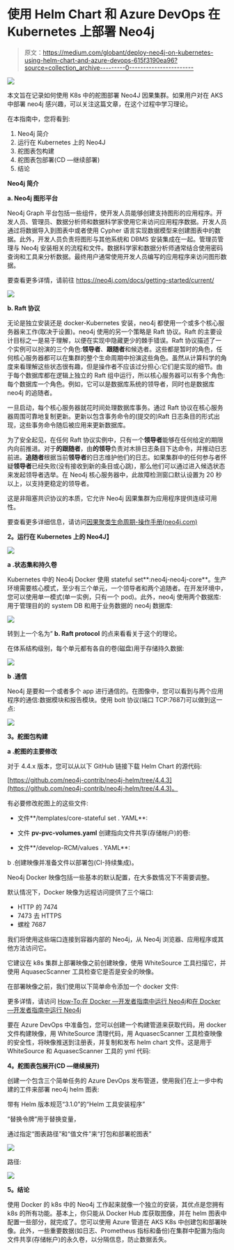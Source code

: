 # 使用 Helm Chart 和 Azure DevOps 在 Kubernetes 上部署 Neo4j

> 原文：<https://medium.com/globant/deploy-neo4j-on-kubernetes-using-helm-chart-and-azure-devops-615f3190ea96?source=collection_archive---------0----------------------->

![](img/9ce56b4654210fc8b8d053ba581f006a.png)

本文旨在记录如何使用 K8s 中的舵图部署 Neo4J 因果集群。如果用户对在 AKS 中部署 neo4j 感兴趣，可以关注这篇文章，在这个过程中学习理论。

在本指南中，您将看到:

1.  Neo4j 简介
2.  运行在 Kubernetes 上的 Neo4J
3.  舵图表包构建
4.  舵图表包部署(CD —继续部署)
5.  结论

**Neo4j 简介**

**a. Neo4j 图形平台**

Neo4j Graph 平台包括一些组件，使开发人员能够创建支持图形的应用程序。开发人员、管理员、数据分析师和数据科学家使用它来访问应用程序数据。开发人员通过将数据导入到图表中或者使用 Cypher 语言实现数据模型来创建图表中的数据。此外，开发人员负责将图形与其他系统和 DBMS 安装集成在一起。管理员管理与 Neo4j 安装相关的流程和文件。数据科学家和数据分析师通常结合使用密码查询和工具来分析数据。最终用户通常使用开发人员编写的应用程序来访问图形数据。

要查看更多详情，请前往 https://neo4j.com/docs/getting-started/current/

![](img/270b861882be4a72e5bbe3b2d679a00f.png)

**b. Raft 协议**

无论是独立安装还是 docker-Kubernetes 安装，neo4j 都使用一个或多个核心服务器来工作(取决于设置)。neo4j 使用的另一个策略是 Raft 协议。Raft 的主要设计目标之一是易于理解，以便在实现中隐藏更少的棘手错误。Raft 协议描述了一个实例可以扮演的三个角色:**领导者**、**跟随者**和候选者。这些都是暂时的角色，任何核心服务器都可以在集群的整个生命周期中扮演这些角色。虽然从计算科学的角度来看理解这些状态很有趣，但是操作者不应该过分担心:它们是实现的细节。由于每个数据库都在逻辑上独立的 Raft 组中运行，所以核心服务器可以有多个角色:每个数据库一个角色。例如，它可以是数据库系统的领导者，同时也是数据库 neo4j 的追随者。

一旦启动，每个核心服务器就花时间处理数据库事务。通过 Raft 协议在核心服务器周围可靠地复制更新。更新以包含事务命令的(提交的)Raft 日志条目的形式出现，这些事务命令随后被应用来更新数据库。

为了安全起见，在任何 Raft 协议实例中，只有一个**领导者**能够在任何给定的期限内向前推进。对于**的跟随者**，由**的领导**负责对木排日志条目下达命令，并推动日志前进。**追随者**根据当前**领导者**的日志维护他们的日志。如果集群中的任何参与者怀疑**领导者**已经失败(没有接收到新的条目或心跳)，那么他们可以通过进入候选状态来发起领导者选举。在 Neo4j 核心服务器中，此故障检测窗口默认设置为 20 秒以上，以支持更稳定的领导者。

这是非阻塞共识协议的本质，它允许 Neo4j 因果集群为应用程序提供连续可用性。

要查看更多详细信息，请访问[因果聚类生命周期-操作手册(neo4j.com)](https://neo4j.com/docs/operations-manual/current/clustering-advanced/lifecycle/#causal-clustering-transacting-via-raft-protocol)

**2。运行在 Kubernetes 上的 Neo4J】**

![](img/4d22376828e4c90cf83e9d8024358440.png)

**a .状态集和持久卷**

Kubernetes 中的 Neo4j Docker 使用 stateful set**:neo4j-neo4j-core**。生产环境需要核心模式，至少有三个单元，一个领导者和两个追随者。在开发环境中，您可以使用单一模式(单一实例，只有一个 pod)。此外，neo4j 使用两个数据库:用于管理目的的 system DB 和用于业务数据的 neo4j 数据库:

![](img/b2dd269bcde94bc919ff80c7b4912cf2.png)

转到上一个名为“ **b. Raft protocol** 的点来看看关于这个的理论。

在体系结构级别，每个单元都有各自的卷(磁盘)用于存储持久数据:

![](img/78e34616825bad7c58c94039e30e45e8.png)

**b .通信**

Neo4j 是要和一个或者多个 app 进行通信的。在图像中，您可以看到与两个应用程序的通信:数据模块和报告模块。使用 bolt 协议(端口 TCP:7687)可以做到这一点:

![](img/a529d949cb8dc321f08df73207033df0.png)

**3。舵图包构建**

**a .舵图的主要修改**

对于 4.4.x 版本，您可以从以下 GitHub 链接下载 Helm Chart 的源代码:

[https://github.com/neo4j-contrib/neo4j-helm/tree/4.4.3](https://github.com/neo4j-contrib/neo4j-helm/tree/4.4.3)。

有必要修改舵图上的这些文件:

*   文件**/templates/core-stateful set . YAML**:

*   文件 **pv-pvc-volumes.yaml** 创建指向文件共享(存储帐户)的卷:

*   文件**/develop-RCM/values . YAML**:

b .创建映像并准备文件以部署包(CI-持续集成)。

Neo4j Docker 映像包括一些基本的默认配置，在大多数情况下不需要调整。

默认情况下，Docker 映像为远程访问提供了三个端口:

*   HTTP 的 7474
*   7473 去 HTTPS
*   螺栓 7687

我们将使用这些端口连接到容器内部的 Neo4j，从 Neo4j 浏览器、应用程序或其他方法访问它。

它建议在 k8s 集群上部署映像之前创建映像，使用 WhiteSource 工具扫描它，并使用 AquasecScanner 工具检查它是否是安全的映像。

在部署映像之前，我们使用以下简单命令添加一个 docker 文件:

更多详情，请访问 [How-To:在 Docker —开发者指南中运行 Neo4j](https://neo4j.com/developer/docker-run-neo4j/)和[在 Docker —开发者指南中运行 Neo4j](https://neo4j.com/developer/docker/?_gl=1*13q1jh2*_ga*NjU5MTI4NTUyLjE2MTUyMTg4NTM.*_ga_DL38Q8KGQC*MTY1NzI5NDgyNS4xMDguMS4xNjU3Mjk2MjE4LjA.)

要在 Azure DevOps 中准备包，您可以创建一个构建管道来获取代码，用 docker 文件构建映像，用 WhiteSource 清理代码，用 AquasecScanner 工具检查映像的安全性，将映像推送到注册表，并复制和发布 helm chart 文件。这是用于 WhiteSource 和 AquasecScanner 工具的 yml 代码:

**4。舵图表包展开(CD —继续展开)**

创建一个包含三个简单任务的 Azure DevOps 发布管道，使用我们在上一步中构建的工件来部署 neo4j helm 图表:

带有 Helm 版本规范“3.1.0”的“Helm 工具安装程序”

“替换令牌”用于替换变量，

通过指定“图表路径”和“值文件”来“打包和部署舵图表”

![](img/f09f5b35d03719b516f26a4e410d0c71.png)

路径:

![](img/f32afcf8a92179d6482a8f7bf3331156.png)

**5。结论**

使用 Docker 的 k8s 中的 Neo4j 工作起来就像一个独立的安装，其优点是您拥有 k8s 的所有功能。基本上，你只能从 Docker Hub 库获取图像，并在 helm 图表中配置一些部分，就完成了。您可以使用 Azure 管道在 AKS K8s 中创建包和部署映像。此外，一些重要数据(如日志、Prometheus 指标和备份)在集群中配置为指向文件共享(存储帐户)的永久卷，以分隔信息，防止数据丢失。